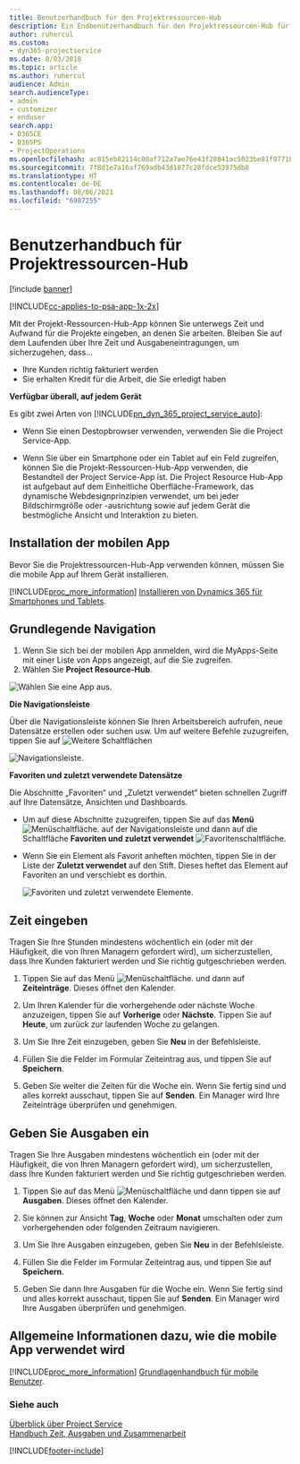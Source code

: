 ```yaml
---
title: Benutzerhandbuch für den Projektressourcen-Hub
description: Ein Endbenutzerhandbuch für den Projektressourcen-Hub für Project Service
author: ruhercul
ms.custom:
- dyn365-projectservice
ms.date: 8/03/2018
ms.topic: article
ms.author: ruhercul
audience: Admin
search.audienceType:
- admin
- customizer
- enduser
search.app:
- D365CE
- D365PS
- ProjectOperations
ms.openlocfilehash: ac815eb82114c00af712a7ae76e43f28841ac5023be81f97718dc7ce529e1d34
ms.sourcegitcommit: 7f8d1e7a16af769adb43d1877c28fdce53975db8
ms.translationtype: HT
ms.contentlocale: de-DE
ms.lasthandoff: 08/06/2021
ms.locfileid: "6987255"
---
```

# <a name="user-guide-for-project-resource-hub"></a>Benutzerhandbuch für Projektressourcen-Hub

[!include [banner](../includes/psa-now-project-operations.md)]

[!INCLUDE[cc-applies-to-psa-app-1x-2x](../includes/cc-applies-to-psa-app-1x-2x.md)]

Mit der Projekt-Ressourcen-Hub-App können Sie unterwegs Zeit und Aufwand für die Projekte eingeben, an denen Sie arbeiten. Bleiben Sie auf dem Laufenden über Ihre Zeit und Ausgabeneintragungen, um sicherzugehen, dass…

- Ihre Kunden richtig fakturiert werden
- Sie erhalten Kredit für die Arbeit, die Sie erledigt haben

**Verfügbar überall, auf jedem Gerät**

Es gibt zwei Arten von [!INCLUDE[pn_dyn_365_project_service_auto](../includes/pn-dyn-365-project-service-auto.md)]: 

- Wenn Sie einen Destopbrowser verwenden, verwenden Sie die Project Service-App. 

- Wenn Sie über ein Smartphone oder ein Tablet auf ein Feld zugreifen, können Sie die Projekt-Ressourcen-Hub-App verwenden, die Bestandteil der Project Service-App ist. Die Project Resource Hub-App ist aufgebaut auf dem Einheitliche Oberfläche-Framework, das dynamische Webdesignprinzipien verwendet, um bei jeder Bildschirmgröße oder -ausrichtung sowie auf jedem Gerät die bestmögliche Ansicht und Interaktion zu bieten. 


## <a name="install-the-mobile-app"></a>Installation der mobilen App
Bevor Sie die Projektressourcen-Hub-App verwenden können, müssen Sie die mobile App auf Ihrem Gerät installieren. 

[!INCLUDE[proc_more_information](../includes/proc-more-information.md)] [Installieren von Dynamics 365 für Smartphones und Tablets](/dynamics365/mobile-app/install-dynamics-365-for-phones-and-tablets).

## <a name="basic-navigation"></a>Grundlegende Navigation
1.  Wenn Sie sich bei der mobilen App anmelden, wird die MyApps-Seite mit einer Liste von Apps angezeigt, auf die Sie zugreifen. 
2.  Wählen Sie **Project Resource-Hub**.

![Wählen Sie eine App aus.](media/chooseApp_1.png "App auswählen")

**Die Navigationsleiste**

Über die Navigationsleiste können Sie Ihren Arbeitsbereich aufrufen, neue Datensätze erstellen oder suchen usw. Um auf weitere Befehle zuzugreifen, tippen Sie auf ![Weitere Schaltflächen](media/MoreButton.png "Schaltfläche &quot;Mehr&quot;")

![Navigationsleiste.](media/NavBar_2.png "Navigationsleiste")

**Favoriten und zuletzt verwendete Datensätze**

Die Abschnitte „Favoriten“ und „Zuletzt verwendet“ bieten schnellen Zugriff auf Ihre Datensätze, Ansichten und Dashboards. 

- Um auf diese Abschnitte zuzugreifen, tippen Sie auf das **Menü** ![Menüschaltfläche.](media/MenuButton.png "Menüschaltfläche") auf der Navigationsleiste und dann auf die Schaltfläche **Favoriten und zuletzt verwendet** ![Favoritenschaltfläche](media/FavButton.png "Favoriten-Schaltfläche").

- Wenn Sie ein Element als Favorit anheften möchten, tippen Sie in der Liste der **Zuletzt verwendet** auf den Stift. Dieses heftet das Element auf Favoriten an und verschiebt es dorthin.

  ![Favoriten und zuletzt verwendete Elemente.](media/Favs_3.png "Favoriten und zuletzt verwendete Elemente")
 
## <a name="enter-time"></a>Zeit eingeben
Tragen Sie Ihre Stunden mindestens wöchentlich ein (oder mit der Häufigkeit, die von Ihren Managern gefordert wird), um sicherzustellen, dass Ihre Kunden fakturiert werden und Sie richtig gutgeschrieben werden.

1. Tippen Sie auf das Menü ![Menüschaltfläche.](media/MenuButton.png "Menüschaltfläche") und dann auf **Zeiteinträge**. Dieses öffnet den Kalender.

2. Um Ihren Kalender für die vorhergehende oder nächste Woche anzuzeigen, tippen Sie auf **Vorherige** oder **Nächste**. Tippen Sie auf **Heute**, um zurück zur laufenden Woche zu gelangen.

3. Um Sie Ihre Zeit einzugeben, geben Sie **Neu** in der Befehlsleiste. 

4. Füllen Sie die Felder im Formular Zeiteintrag aus, und tippen Sie auf **Speichern**.

5. Geben Sie weiter die Zeiten für die Woche ein. Wenn Sie fertig sind und alles korrekt ausschaut, tippen Sie auf **Senden**. Ein Manager wird Ihre Zeiteinträge überprüfen und genehmigen.

## <a name="enter-expenses"></a>Geben Sie Ausgaben ein 
Tragen Sie Ihre Ausgaben mindestens wöchentlich ein (oder mit der Häufigkeit, die von Ihren Managern gefordert wird), um sicherzustellen, dass Ihre Kunden fakturiert werden und Sie richtig gutgeschrieben werden.

1. Tippen Sie auf das Menü ![Menüschaltfläche](media/MenuButton.png "Menüschaltfläche") und dann tippen sie auf **Ausgaben**. Dieses öffnet den Kalender.

2. Sie können zur Ansicht **Tag**, **Woche** oder **Monat** umschalten oder zum vorhergehenden oder folgenden Zeitraum navigieren. 

3. Um Sie Ihre Ausgaben einzugeben, geben Sie **Neu** in der Befehlsleiste. 

4. Füllen Sie die Felder im Formular Zeiteintrag aus, und tippen Sie auf **Speichern**.

5. Geben Sie dann Ihre Ausgaben für die Woche ein. Wenn Sie fertig sind und alles korrekt ausschaut, tippen Sie auf **Senden**. Ein Manager wird Ihre Ausgaben überprüfen und genehmigen.

## <a name="general-information-on-how-to-use-the-mobile-app"></a>Allgemeine Informationen dazu, wie die mobile App verwendet wird 
[!INCLUDE[proc_more_information](../includes/proc-more-information.md)] [Grundlagenhandbuch für mobile Benutzer](/dynamics365/mobile-app/dynamics-365-phones-tablets-users-guide).

### <a name="see-also"></a>Siehe auch  
 [Überblick über Project Service](../psa/overview.md)   
 [Handbuch Zeit, Ausgaben und Zusammenarbeit](../psa/time-expense-collaboration-guide.md)   
 


[!INCLUDE[footer-include](../includes/footer-banner.md)]